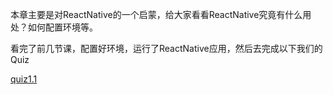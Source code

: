 本章主要是对ReactNative的一个启蒙，给大家看看ReactNative究竟有什么用处？如何配置环境等。

看完了前几节课，配置好环境，运行了ReactNative应用，然后去完成以下我们的Quiz

[quiz1.1](quiz1_1.md)
